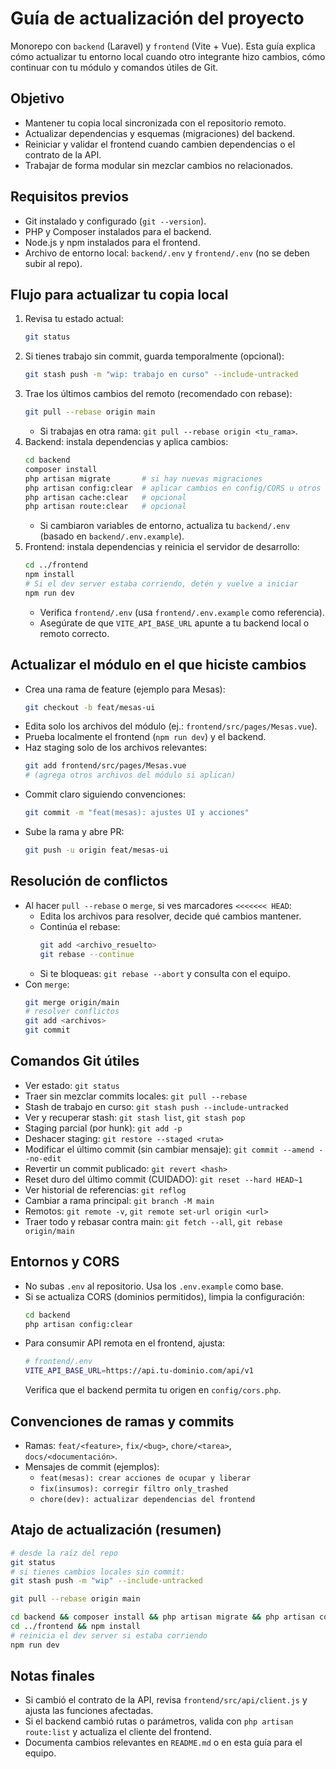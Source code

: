 # Guía de actualización del proyecto

Monorepo con `backend` (Laravel) y `frontend` (Vite + Vue). Esta guía explica cómo actualizar tu entorno local cuando otro integrante hizo cambios, cómo continuar con tu módulo y comandos útiles de Git.

## Objetivo
- Mantener tu copia local sincronizada con el repositorio remoto.
- Actualizar dependencias y esquemas (migraciones) del backend.
- Reiniciar y validar el frontend cuando cambien dependencias o el contrato de la API.
- Trabajar de forma modular sin mezclar cambios no relacionados.

## Requisitos previos
- Git instalado y configurado (`git --version`).
- PHP y Composer instalados para el backend.
- Node.js y npm instalados para el frontend.
- Archivo de entorno local: `backend/.env` y `frontend/.env` (no se deben subir al repo).

## Flujo para actualizar tu copia local
1. Revisa tu estado actual:
   ```bash
   git status
   ```
2. Si tienes trabajo sin commit, guarda temporalmente (opcional):
   ```bash
   git stash push -m "wip: trabajo en curso" --include-untracked
   ```
3. Trae los últimos cambios del remoto (recomendado con rebase):
   ```bash
   git pull --rebase origin main
   ```
   - Si trabajas en otra rama: `git pull --rebase origin <tu_rama>`.
4. Backend: instala dependencias y aplica cambios:
   ```bash
   cd backend
   composer install
   php artisan migrate       # si hay nuevas migraciones
   php artisan config:clear  # aplicar cambios en config/CORS u otros
   php artisan cache:clear   # opcional
   php artisan route:clear   # opcional
   ```
   - Si cambiaron variables de entorno, actualiza tu `backend/.env` (basado en `backend/.env.example`).
5. Frontend: instala dependencias y reinicia el servidor de desarrollo:
   ```bash
   cd ../frontend
   npm install
   # Si el dev server estaba corriendo, detén y vuelve a iniciar
   npm run dev
   ```
   - Verifica `frontend/.env` (usa `frontend/.env.example` como referencia). 
   - Asegúrate de que `VITE_API_BASE_URL` apunte a tu backend local o remoto correcto.

## Actualizar el módulo en el que hiciste cambios
- Crea una rama de feature (ejemplo para Mesas):
  ```bash
  git checkout -b feat/mesas-ui
  ```
- Edita solo los archivos del módulo (ej.: `frontend/src/pages/Mesas.vue`).
- Prueba localmente el frontend (`npm run dev`) y el backend.
- Haz staging solo de los archivos relevantes:
  ```bash
  git add frontend/src/pages/Mesas.vue
  # (agrega otros archivos del módulo si aplican)
  ```
- Commit claro siguiendo convenciones:
  ```bash
  git commit -m "feat(mesas): ajustes UI y acciones"
  ```
- Sube la rama y abre PR:
  ```bash
  git push -u origin feat/mesas-ui
  ```

## Resolución de conflictos
- Al hacer `pull --rebase` o `merge`, si ves marcadores `<<<<<<< HEAD`:
  - Edita los archivos para resolver, decide qué cambios mantener.
  - Continúa el rebase:
    ```bash
    git add <archivo_resuelto>
    git rebase --continue
    ```
  - Si te bloqueas: `git rebase --abort` y consulta con el equipo.
- Con `merge`:
  ```bash
  git merge origin/main
  # resolver conflictos
  git add <archivos>
  git commit
  ```

## Comandos Git útiles
- Ver estado: `git status`
- Traer sin mezclar commits locales: `git pull --rebase`
- Stash de trabajo en curso: `git stash push --include-untracked`
- Ver y recuperar stash: `git stash list`, `git stash pop`
- Staging parcial (por hunk): `git add -p`
- Deshacer staging: `git restore --staged <ruta>`
- Modificar el último commit (sin cambiar mensaje): `git commit --amend --no-edit`
- Revertir un commit publicado: `git revert <hash>`
- Reset duro del último commit (CUIDADO): `git reset --hard HEAD~1`
- Ver historial de referencias: `git reflog`
- Cambiar a rama principal: `git branch -M main`
- Remotos: `git remote -v`, `git remote set-url origin <url>`
- Traer todo y rebasar contra main: `git fetch --all`, `git rebase origin/main`

## Entornos y CORS
- No subas `.env` al repositorio. Usa los `.env.example` como base.
- Si se actualiza CORS (dominios permitidos), limpia la configuración:
  ```bash
  cd backend
  php artisan config:clear
  ```
- Para consumir API remota en el frontend, ajusta:
  ```bash
  # frontend/.env
  VITE_API_BASE_URL=https://api.tu-dominio.com/api/v1
  ```
  Verifica que el backend permita tu origen en `config/cors.php`.

## Convenciones de ramas y commits
- Ramas: `feat/<feature>`, `fix/<bug>`, `chore/<tarea>`, `docs/<documentación>`.
- Mensajes de commit (ejemplos):
  - `feat(mesas): crear acciones de ocupar y liberar`
  - `fix(insumos): corregir filtro only_trashed`
  - `chore(dev): actualizar dependencias del frontend`

## Atajo de actualización (resumen)
```bash
# desde la raíz del repo
git status
# si tienes cambios locales sin commit:
git stash push -m "wip" --include-untracked

git pull --rebase origin main

cd backend && composer install && php artisan migrate && php artisan config:clear
cd ../frontend && npm install
# reinicia el dev server si estaba corriendo
npm run dev
```

## Notas finales
- Si cambió el contrato de la API, revisa `frontend/src/api/client.js` y ajusta las funciones afectadas.
- Si el backend cambió rutas o parámetros, valida con `php artisan route:list` y actualiza el cliente del frontend.
- Documenta cambios relevantes en `README.md` o en esta guía para el equipo.